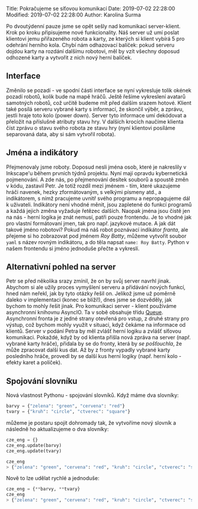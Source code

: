 Title: Pokračujeme se síťovou komunikací
Date: 2019-07-02 22:28:00
Modified: 2019-07-02 22:28:00
Author: Karolina Surma


Po dvoutýdenní pauze jsme se opět sešly nad komunikací server-klient. Krok po kroku připisujeme nové funkcionality. Náš server už umí poslat klientovi jemu přiřazeného robota a karty, ze kterých si klient vybírá 5 pro odehrání herního kola. Chybí nám odhazovací balíček: pokud serveru dojdou karty na rozdání dalšímu robotovi, měl by vzít všechny doposud odhozené karty a vytvořit z nich nový herní balíček. 

## Interface

Změnilo se pozadí - ve spodní části interface se nyní vykresluje tolik okének pozadí robotů, kolik bude na mapě hráčů. Ještě řešíme vykreslení avatarů samotných robotů, což určitě budeme mít před dalším srazem hotové.
Klient také posílá serveru vybrané karty s informací, že skončil výběr, a zprávu, jestli hraje toto kolo (power down). Server tyto informace umí dekódovat a přeložit na příslušné atributy stavu hry.
V dalších krocích naučíme klienta číst zprávu o stavu svého robota ze stavu hry (nyní klientovi posíláme separovaná data, aby si sám vytvořil robota).

## Jména a indikátory

Přejmenovaly jsme roboty. Doposud nesli jména osob, které je nakreslily v Inkscape'u během prvních týdnů projektu. Nyní mají opravdu kybernetická pojmenování. A zde nás, po přejmenování desítek souborů a spoustě změn v kódu, zastavil Petr. Je totiž rozdíl mezi jménem - tím, které ukazujeme hráči navenek, hezky zformátovaným, s velkými písmeny atd., a indikátorem, s nímž pracujeme uvnitř svého programu a nepropagujeme dál k uživateli. Indikátory není vhodné měnit, jsou zapletené do funkcí programů a každá jejich změna vyžaduje řetězec dalších. Naopak jména jsou čistě jen na nás - herní logika je znát nemusí, patři pouze frontendu. Je to vhodné jak pro vlastní formátovaní jmen, tak pro např. jazykové mutace. A jak dát takové jméno robotovi? Pokud má náš robot poznávací indikátor _franta_, ale přejeme si ho zobrazovat pod jménem _Roy Batty_, můžeme vytvořit soubor `yaml` s název rovným indikátoru, a do těla napsat `name: Roy Batty`. Python v našem frontendu si jméno jednoduše přečte a vykreslí. 

## Alternativní pohled na server

Petr se před několika srazy zmínil, že on by svůj server navrhl jinak. Abychom si ale užily proces vymyšlení serveru a přidávání nových funkcí, hned nám neřekl, jak by tyto otázky řešil on. Jelikož jsme už poměrně daleko v implementaci (konec se blíží!), dnes jsme se dozvěděly, jak bychom to mohly řešit jinak.
Pro komunikaci server - klient používáme asynchronní knihovnu AsyncIO. Ta v sobě obsahuje třídu [Queue](https://docs.python.org/3/library/asyncio-queue.html). Asynchronní fronta je z jedné strany otevřená pro vstup, z druhé strany pro výstup, což bychom mohly využít v situaci, když čekáme na informace od klientů. Server v podání Petra by měl zvlášť herní logiku a zvlášť síťovou komunikaci. Pokaždé, když by od klienta přišla nová zpráva na server (např. vybrané karty hráče), přidala by se do fronty, která by _se pošťouchla_, že může zpracovat další kus dat. Až by z fronty vypadly vybrané karty posledního hráče, provedl by se další kus herní logiky (např. herní kolo - efekty karet a políček). 

## Spojování slovníku

Nová vlastnost Pythonu - spojování slovníků. 
Když máme dva slovníky:

```python
barvy = {"zelena": "green", "cervena": "red"}
tvary = {"kruh": "circle", "ctverec": "square"}
```
můžeme je postaru spojit dohromady tak, že vytvoříme nový slovník a následně ho aktualizujeme o dva slovníky:
```python
cze_eng = {}
cze_eng.update(barvy)
cze_eng.update(tvary)

cze_eng
> {"zelena": "green", "cervena": "red", "kruh": "circle", "ctverec": "square"}
```
Nově to lze udělat rychlé a jednoduše:
```python
cze_eng = {**barvy, **tvary}
cze_eng
> {"zelena": "green", "cervena": "red", "kruh": "circle", "ctverec": "square"}
```
